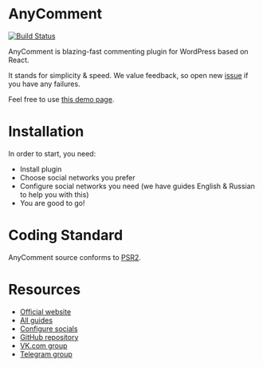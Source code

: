 # AnyComment 
[![Build Status](https://travis-ci.org/bologer/anycomment.io.svg?branch=master)](https://travis-ci.org/bologer/anycomment.io)

AnyComment is blazing-fast commenting plugin for WordPress based on React.

It stands for simplicity & speed. We value feedback, so open new [issue](https://github.com/bologer/anycomment.io/issues) if you have any failures.

Feel free to use [this demo page](https://anycomment.io/demo/).

# Installation 
In order to start, you need:

* Install plugin
* Choose social networks you prefer
* Configure social networks you need (we have guides English & Russian to help you with this)
* You are good to go!

# Coding Standard
AnyComment source conforms to [PSR2](https://www.php-fig.org/psr/psr-2/).


# Resources
* [Official website](http://anycomment.io/en/)
* [All guides](https://anycomment.io/en/category/tutorials/)
* [Configure socials](https://anycomment.io/en/category/tutorials/socials/)
* [GitHub repository](https://github.com/bologer/anycomment.io)
* [VK.com group](http://vk.com/anycomment)
* [Telegram group](https://t.me/joinchat/BEUJEQ9aMmQsFX65MNRCDg)
